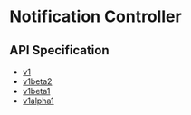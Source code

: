 # Notification Controller

## API Specification

* [v1](v1/README.md)
* [v1beta2](v1beta2/README.md)
* [v1beta1](v1beta1/README.md)
* [v1alpha1](v1alpha1/README.md)
